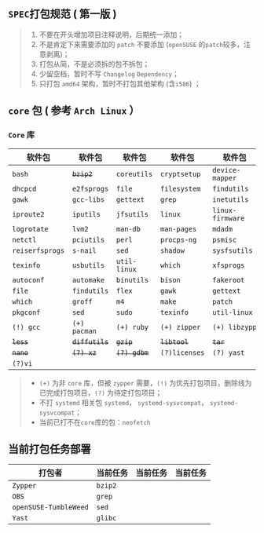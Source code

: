## `SPEC`打包规范 ( 第一版 )
> 1. 不要在开头增加项目注释说明，后期统一添加；
> 2. 不是肯定下来需要添加的 `patch` 不要添加 (`openSUSE` 的`patch`较多，注意剥离)；
> 3. 打包从简，不是必须拆的包不拆包；
> 4. 少留空档，暂时不写 `Changelog` `Dependency`；
> 5. 只打包 `amd64` 架构，暂时不打包其他架构 (含`i586`) ；

## **`core` 包** ( 参考 `Arch Linux` ）

### `Core` 库
| 软件包          | 软件包          | 软件包         | 软件包        | 软件包           |
| --------------- | --------------- | -------------- | ------------- | ---------------- |
| `bash`          | ~~`bzip2`~~     | `coreutils`    | `cryptsetup`  | `device-mapper`  |
| `dhcpcd`        | `e2fsprogs`     | `file`         | `filesystem`  | `findutils`      |
| `gawk`          | `gcc-libs`      | `gettext`      | `grep`        | `inetutils`      |
| `iproute2`      | `iputils`       | `jfsutils`     | `linux`       | `linux-firmware` |
| `logrotate`     | `lvm2`          | `man-db`       | `man-pages`   | `mdadm`          |
| `netctl`        | `pciutils`      | `perl`         | `procps-ng`   | `psmisc`         |
| `reiserfsprogs` | `s-nail`        | `sed`          | `shadow`      | `sysfsutils`     |
| `texinfo`       | `usbutils`      | `util-linux`   | `which`       | `xfsprogs`       |
| `autoconf`      | `automake`      | `binutils`     | `bison`       | `fakeroot`       |
| `file`          | `findutils`     | `flex`         | `gawk`        | `gettext`        |
| `which`         | `groff`         | `m4`           | `make`        | `patch`          |
| `pkgconf`       | `sed`           | `sudo`         | `texinfo`     | `util-linux`     |
| `(!) gcc`       | `(+) pacman`    | `(+) ruby`     | `(+) zipper`  | `(+) libzypp`    |
| ~~`less`~~      | ~~`diffutils`~~ | ~~`gzip`~~     | ~~`libtool`~~ | ~~`tar`~~        |
| ~~`nano`~~      | ~~`(?) xz`~~    | ~~`(?) gdbm`~~ | `(?)licenses` | `(?) yast`       |
| `(?)vi`         |                 |                |               |                  |

> * `(+)` 为非 `core` 库，但被 `zypper` 需要，`(!)` 为优先打包项目，删除线为已完成打包项目，`(?)` 为待定打包项目；
> * 不打 `systemd` 相关包 `systemd`， `systemd-sysvcompat`， `systemd-sysvcompat`；
> * 当前已打不在`core`库的包：`neofetch`

## 当前打包任务部署

| 打包者                | 当前任务 | 当前任务 | 当前任务 |
| --------------------- | -------- | -------- | -------- |
| `Zypper`              | `bzip2`  |          |          |
| `OBS`                 | `grep`   |          |          |
| `openSUSE-TumbleWeed` | `sed`    |          |          |
| `Yast`                | `glibc`  |          |          |
